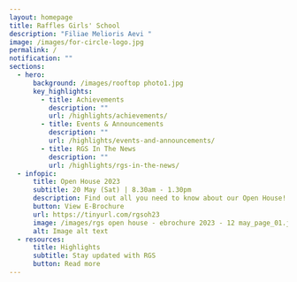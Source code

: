 ```yaml
---
layout: homepage
title: Raffles Girls' School
description: "Filiae Melioris Aevi "
image: /images/for-circle-logo.jpg
permalink: /
notification: ""
sections:
  - hero:
      background: /images/rooftop photo1.jpg
      key_highlights:
        - title: Achievements
          description: ""
          url: /highlights/achievements/
        - title: Events & Announcements
          description: ""
          url: /highlights/events-and-announcements/
        - title: RGS In The News
          description: ""
          url: /highlights/rgs-in-the-news/
  - infopic:
      title: Open House 2023
      subtitle: 20 May (Sat) | 8.30am - 1.30pm
      description: Find out all you need to know about our Open House!
      button: View E-Brochure
      url: https://tinyurl.com/rgsoh23
      image: /images/rgs open house - ebrochure 2023 - 12 may_page_01.jpg
      alt: Image alt text
  - resources:
      title: Highlights
      subtitle: Stay updated with RGS
      button: Read more
---
```


